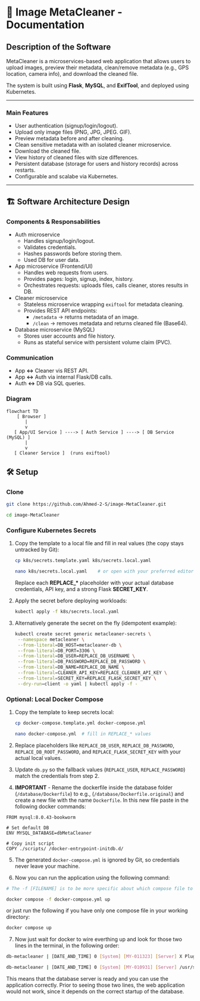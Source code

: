 # 📘 Image MetaCleaner - Documentation
## Description of the Software
MetaCleaner is a microservices-based web application that allows users to upload images, preview their metadata, clean/remove metadata (e.g., GPS location, camera info), and download the cleaned file.

The system is built using **Flask**, **MySQL**, and **ExifTool**, and deployed using Kubernetes.

---

### Main Features
- User authentication (signup/login/logout).
- Upload only image files (PNG, JPG, JPEG. GIF).
- Preview metadata before and after cleaning.
- Clean sensitive metadata with an isolated cleaner microservice.
- Download the cleaned file.
- View history of cleaned files with size differences.
- Persistent database (storage for users and history records) across restarts.
- Configurable and scalabe via Kubernetes.

---
## 🏗️ Software Architecture Design
### Components & Responsabilities
- Auth microservice
    - Handles signup/login/logout.
    - Validates credentials.
    - Hashes passwords before storing them.
    - Used DB for user data.
- App microservice (Frontend/UI)
    - Handles web requests from users.
    - Provides pages: login, signup, index, history.
    - Orchestrates requests: uploads files, calls cleaner, stores results in DB.
- Cleaner microservice
    - Stateless microservice wrapping `exiftool` for metadata cleaning.
    - Provides REST API endpoints:
        - `/metadata` -> returns metadata of an image.
        - `/clean` -> removes metadata and returns cleaned file (Base64).
- Database microservice (MySQL)
    - Stores user accounts and file history.
    - Runs as stateful service with persistent volume claim (PVC).

### Communication
- App **<->** Cleaner vis REST API.
- App **<->** Auth via internal Flask/DB calls.
- Auth **<->** DB via SQL queries.

### Diagram
```mermaid
flowchart TD
    [ Browser ]
       |
       v
   [ App/UI Service ] ----> [ Auth Service ] ----> [ DB Service (MySQL) ]
       |
       v
   [ Cleaner Service ]  (runs exiftool)

 ```

## 🛠️ Setup

### Clone
```bash
git clone https://github.com/Ahmed-2-S/image-MetaCleaner.git

cd image-MetaCleaner
```

### Configure Kubernetes Secrets
1. Copy the template to a local file and fill in real values (the copy stays untracked by Git):

   ```bash
   cp k8s/secrets.template.yaml k8s/secrets.local.yaml
   
   nano k8s/secrets.local.yaml    # or open with your preferred editor
   ```

   Replace each **REPLACE_\*** placeholder with your actual database credentials, API key, and a strong Flask **SECRET_KEY**.

2. Apply the secret before deploying workloads:

   ```bash
   kubectl apply -f k8s/secrets.local.yaml
   ```

3. Alternatively generate the secret on the fly (idempotent example):

   ```bash
   kubectl create secret generic metacleaner-secrets \
    --namespace metacleaner \
    --from-literal=DB_HOST=metacleaner-db \
    --from-literal=DB_PORT=3306 \
    --from-literal=DB_USER=REPLACE_DB_USERNAME \
    --from-literal=DB_PASSWORD=REPLACE_DB_PASSWORD \
    --from-literal=DB_NAME=REPLACE_DB_NAME \
    --from-literal=CLEANER_API_KEY=REPLACE_CLEANER_API_KEY \
    --from-literal=SECRET_KEY=REPLACE_FLASK_SECRET_KEY \
    --dry-run=client -o yaml | kubectl apply -f -
    ```

### Optional: Local Docker Compose
1. Copy the template to keep secrets local:
   ```bash
   cp docker-compose.template.yml docker-compose.yml

   nano docker-compose.yml  # fill in REPLACE_* values
   ```

2. Replace placeholders like `REPLACE_DB_USER`, `REPLACE_DB_PASSWORD`, `REPLACE_DB_ROOT_PASSWORD`, and `REPLACE_FLASK_SECRET_KEY` with your actual local values.

3. Update `db.py` so the fallback values (`REPLACE_USER`, `REPLACE_PASSWORD`) match the credentials from step 2.

4. **IMPORTANT** - Rename the dockerfile inside the database folder (`/database/Dockerfile`) to e.g., (`/database/Dockerfile.original`) and create a new file with the name `Dockerfile`. In this new file paste in the following docker commands:

```docker
FROM mysql:8.0.43-bookworm

# Set default DB
ENV MYSQL_DATABASE=dbMetaCleaner

# Copy init script
COPY ./scripts/ /docker-entrypoint-initdb.d/
```

5. The generated `docker-compose.yml` is ignored by Git, so credentials never leave your machine.

6. Now you can run the application using the following command:

```bash
# The -f [FILENAME] is to be more specific about which compose file to use

docker compose -f docker-compose.yml up
```

or just run the following if you have only one compose file in your working directory:

```bash
docker compose up
```

7. Now just wait for docker to wire everthing up and look for those two lines in the terminal, in the following order:

```bash
db-metacleaner | [DATE_AND_TIME] 0 [System] [MY-011323] [Server] X Plugin ready for connections. Bind-address: '::' port: 33060 ...

db-metacleaner | [DATE_AND_TIME] 0 [System] [MY-010931] [Server] /usr/sbin/mysqld: ready for connections. Version: '8.0.43' ...
```

This means that the database server is ready and you can use the application correctly. Prior to seeing those two lines, the web application would not work, since it depends on the correct startup of the database.
